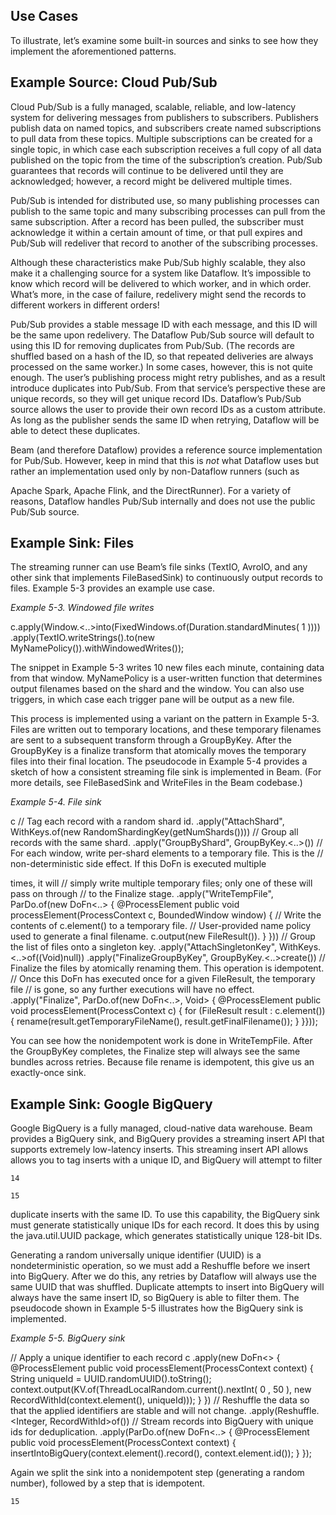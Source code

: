  ## Use Cases

To illustrate, let’s examine some built-in sources and sinks to see how they
implement the aforementioned patterns.

## Example Source: Cloud Pub/Sub


Cloud Pub/Sub is a fully managed, scalable, reliable, and low-latency system
for delivering messages from publishers to subscribers. Publishers publish
data on named topics, and subscribers create named subscriptions to pull data
from these topics. Multiple subscriptions can be created for a single topic, in
which case each subscription receives a full copy of all data published on the
topic from the time of the subscription’s creation. Pub/Sub guarantees that
records will continue to be delivered until they are acknowledged; however, a
record might be delivered multiple times.

Pub/Sub is intended for distributed use, so many publishing processes can
publish to the same topic and many subscribing processes can pull from the
same subscription. After a record has been pulled, the subscriber must
acknowledge it within a certain amount of time, or that pull expires and
Pub/Sub will redeliver that record to another of the subscribing processes.

Although these characteristics make Pub/Sub highly scalable, they also make
it a challenging source for a system like Dataflow. It’s impossible to know
which record will be delivered to which worker, and in which order. What’s
more, in the case of failure, redelivery might send the records to different
workers in different orders!

Pub/Sub provides a stable message ID with each message, and this ID will be
the same upon redelivery. The Dataflow Pub/Sub source will default to using
this ID for removing duplicates from Pub/Sub. (The records are shuffled
based on a hash of the ID, so that repeated deliveries are always processed on
the same worker.) In some cases, however, this is not quite enough. The
user’s publishing process might retry publishes, and as a result introduce
duplicates into Pub/Sub. From that service’s perspective these are unique
records, so they will get unique record IDs. Dataflow’s Pub/Sub source
allows the user to provide their own record IDs as a custom attribute. As long
as the publisher sends the same ID when retrying, Dataflow will be able to
detect these duplicates.

Beam (and therefore Dataflow) provides a reference source implementation
for Pub/Sub. However, keep in mind that this is _not_ what Dataflow uses but
rather an implementation used only by non-Dataflow runners (such as


Apache Spark, Apache Flink, and the DirectRunner). For a variety of reasons,
Dataflow handles Pub/Sub internally and does not use the public Pub/Sub
source.

## Example Sink: Files

The streaming runner can use Beam’s file sinks (TextIO, AvroIO, and any
other sink that implements FileBasedSink) to continuously output records to
files. Example 5-3 provides an example use case.

_Example 5-3. Windowed file writes_

c.apply(Window.<..>into(FixedWindows.of(Duration.standardMinutes( 1 ))))
.apply(TextIO.writeStrings().to(new
MyNamePolicy()).withWindowedWrites());

The snippet in Example 5-3 writes 10 new files each minute, containing data
from that window. MyNamePolicy is a user-written function that determines
output filenames based on the shard and the window. You can also use
triggers, in which case each trigger pane will be output as a new file.

This process is implemented using a variant on the pattern in Example 5-3.
Files are written out to temporary locations, and these temporary filenames
are sent to a subsequent transform through a GroupByKey. After the
GroupByKey is a finalize transform that atomically moves the temporary files
into their final location. The pseudocode in Example 5-4 provides a sketch of
how a consistent streaming file sink is implemented in Beam. (For more
details, see FileBasedSink and WriteFiles in the Beam codebase.)

_Example 5-4. File sink_

c
// Tag each record with a random shard id.
.apply("AttachShard", WithKeys.of(new
RandomShardingKey(getNumShards())))
// Group all records with the same shard.
.apply("GroupByShard", GroupByKey.<..>())
// For each window, write per-shard elements to a temporary file. This
is the
// non-deterministic side effect. If this DoFn is executed multiple


times, it will
// simply write multiple temporary files; only one of these will pass
on through
// to the Finalize stage.
.apply("WriteTempFile", ParDo.of(new DoFn<..> {
@ProcessElement
public void processElement(ProcessContext c, BoundedWindow window) {
// Write the contents of c.element() to a temporary file.
// User-provided name policy used to generate a final filename.
c.output(new FileResult()).
}
}))
// Group the list of files onto a singleton key.
.apply("AttachSingletonKey", WithKeys.<..>of((Void)null))
.apply("FinalizeGroupByKey", GroupByKey.<..>create())
// Finalize the files by atomically renaming them. This operation is
idempotent.
// Once this DoFn has executed once for a given FileResult, the
temporary file
// is gone, so any further executions will have no effect.
.apply("Finalize", ParDo.of(new DoFn<..>, Void> {
@ProcessElement
public void processElement(ProcessContext c) {
for (FileResult result : c.element()) {
rename(result.getTemporaryFileName(),
result.getFinalFilename());
}
}}));

You can see how the nonidempotent work is done in WriteTempFile. After
the GroupByKey completes, the Finalize step will always see the same
bundles across retries. Because file rename is idempotent, this give us an
exactly-once sink.

## Example Sink: Google BigQuery

Google BigQuery is a fully managed, cloud-native data warehouse. Beam
provides a BigQuery sink, and BigQuery provides a streaming insert API that
supports extremely low-latency inserts. This streaming insert API allows
allows you to tag inserts with a unique ID, and BigQuery will attempt to filter

```
14
```
```
15
```

duplicate inserts with the same ID. To use this capability, the BigQuery
sink must generate statistically unique IDs for each record. It does this by
using the java.util.UUID package, which generates statistically unique
128-bit IDs.

Generating a random universally unique identifier (UUID) is a
nondeterministic operation, so we must add a Reshuffle before we insert
into BigQuery. After we do this, any retries by Dataflow will always use the
same UUID that was shuffled. Duplicate attempts to insert into BigQuery
will always have the same insert ID, so BigQuery is able to filter them. The
pseudocode shown in Example 5-5 illustrates how the BigQuery sink is
implemented.

_Example 5-5. BigQuery sink_

// Apply a unique identifier to each record
c
.apply(new DoFn<> {
@ProcessElement
public void processElement(ProcessContext context) {
String uniqueId = UUID.randomUUID().toString();
context.output(KV.of(ThreadLocalRandom.current().nextInt( 0 , 50 ),
new RecordWithId(context.element(),
uniqueId)));
}
})
// Reshuffle the data so that the applied identifiers are stable and will
not change.
.apply(Reshuffle.<Integer, RecordWithId>of())
// Stream records into BigQuery with unique ids for deduplication.
.apply(ParDo.of(new DoFn<..> {
@ProcessElement
public void processElement(ProcessContext context) {
insertIntoBigQuery(context.element().record(),
context.element.id());
}
});

Again we split the sink into a nonidempotent step (generating a random
number), followed by a step that is idempotent.

```
15
```


